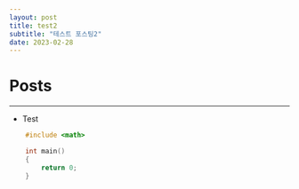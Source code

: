 ```yaml
---
layout: post
title: test2
subtitle: "테스트 포스팅2"
date: 2023-02-28
---
```


# Posts

---

+ Test
```c++
	#include <math>

	int main()
	{
		return 0;
	}
```